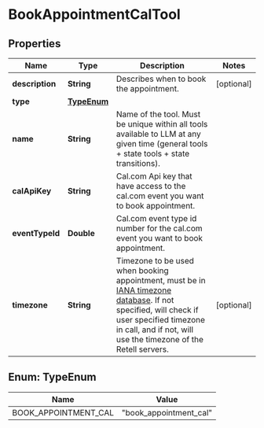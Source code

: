

# BookAppointmentCalTool


## Properties

| Name | Type | Description | Notes |
|------------ | ------------- | ------------- | -------------|
|**description** | **String** | Describes when to book the appointment. |  [optional] |
|**type** | [**TypeEnum**](#TypeEnum) |  |  |
|**name** | **String** | Name of the tool. Must be unique within all tools available to LLM at any given time (general tools + state tools + state transitions). |  |
|**calApiKey** | **String** | Cal.com Api key that have access to the cal.com event you want to book appointment. |  |
|**eventTypeId** | **Double** | Cal.com event type id number for the cal.com event you want to book appointment. |  |
|**timezone** | **String** | Timezone to be used when booking appointment, must be in [IANA timezone database](https://en.wikipedia.org/wiki/List_of_tz_database_time_zones). If not specified, will check if user specified timezone in call, and if not, will use the timezone of the Retell servers. |  [optional] |



## Enum: TypeEnum

| Name | Value |
|---- | -----|
| BOOK_APPOINTMENT_CAL | &quot;book_appointment_cal&quot; |



